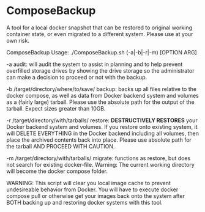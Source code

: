 # ComposeBackup

A tool for a local docker snapshot that can be restored to original working container state, or even migrated to a different system.   Please use at your own risk.


ComposeBackup
Usage: ./ComposeBackup.sh (-a|-b|-r|-m) [OPTION ARG]


\-a
audit: will audit the system to assist in planning and to help prevent overfilled storage drives by showing the drive storage so the administrator can make a decision to proceed or not with the backup.


\-b /target/directory/where/to/save/
backup: backs up all files relative to the docker compose, as well as data from Docker backend system and volumes as a (fairly large) tarball.  Please use the absolute path for the output of the tarball.  Expect sizes greater than 10GB.


\-r /target/directory/with/tarballs/
restore: **DESTRUCTIVELY RESTORES** your Docker backend system and volumes.  If you restore onto existing system, it will DELETE EVERYTHING in the Docker backend including all volumes, then place the archived contents back into place.  Please use absolute path for the tarball AND PROCEED WITH CAUTION.


\-m /target/directory/with/tarballs/
migrate: functions as restore, but does not search for existing docker-file.  Warning: The current working directory will become the docker compose folder.


WARNING: This script will clear you local image cache to prevent undesireable behavior from Docker.  You will have to execute docker compose pull or otherwise get your images back onto the system after BOTH backing up and restoring docker systems with this tool.

